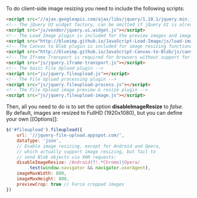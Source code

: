 To do client-side image resizing you need to include the following scripts:

```html
<script src="//ajax.googleapis.com/ajax/libs/jquery/1.10.1/jquery.min.js"></script>
<!-- The jQuery UI widget factory, can be omitted if jQuery UI is already included -->
<script src="js/vendor/jquery.ui.widget.js"></script>
<!-- The Load Image plugin is included for the preview images and image resizing functionality -->
<script src="http://blueimp.github.io/JavaScript-Load-Image/js/load-image.min.js"></script>
<!-- The Canvas to Blob plugin is included for image resizing functionality -->
<script src="http://blueimp.github.io/JavaScript-Canvas-to-Blob/js/canvas-to-blob.min.js"></script>
<!-- The Iframe Transport is required for browsers without support for XHR file uploads -->
<script src="js/jquery.iframe-transport.js"></script>
<!-- The basic File Upload plugin -->
<script src="js/jquery.fileupload.js"></script>
<!-- The File Upload processing plugin -->
<script src="js/jquery.fileupload-process.js"></script>
<!-- The File Upload image preview & resize plugin -->
<script src="js/jquery.fileupload-image.js"></script>
```

Then, all you need to do is to set the option **disableImageResize** to *false*.  
By default, images are resized to FullHD (1920x1080), but you can define your own [[Options]]:

```js
$('#fileupload').fileupload({
    url: '//jquery-file-upload.appspot.com/',
    dataType: 'json',
    // Enable image resizing, except for Android and Opera,
    // which actually support image resizing, but fail to
    // send Blob objects via XHR requests:
    disableImageResize: /Android(?!.*Chrome)|Opera/
        .test(window.navigator && navigator.userAgent),
    imageMaxWidth: 800,
    imageMaxHeight: 800,
    previewCrop: true // Force cropped images
})
```